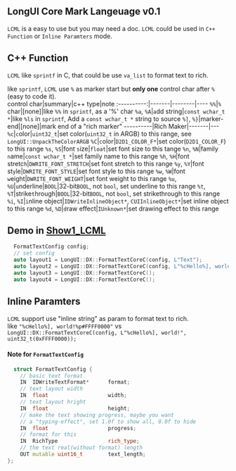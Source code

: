 ## LongUI Core Mark Langeuage v0.1

`LCML` is a easy to use but you may need a doc.
`LCML` could be used in `C++ Function` or `Inline Paramters` mode.

## C++ Function
`LCML` like `sprintf` in C, that could be use `va_list` to format text to rich.  

like `sprintf`, `LCML` use `%` as marker start but **only one** control char after `%`
(easy to code it).  
control char|summary|c++ type|note
:----------:|-------|--------|----
`%%`|`%` char|\[none\]|like `%%` in `sprintf`, as a '%' char
`%a`, `%A`|`a`dd string|`const wchar_t *`|like `%ls` in `sprintf`, Add a `const wchar_t *` string to source
`%]`, `%}`|marker-end|\[none\]|mark end of a "rich marker"
----------|Rich Maker|-------|---
`%c`|`c`olor|`uint32_t`|set color(`uint32_t` in ARGB) to this range, see `LongUI::UnpackTheColorARGB`
`%C`|`c`olor|`D2D1_COLOR_F*`|set color(`D2D1_COLOR_F`) to this range
`%s`, `%S`|font `s`ize|`float`|set font size to this tange
`%n`, `%N`|family `n`ame|`const wchar_t *`|set family name to this range
`%h`, `%H`|font stretc`h`|`DWRITE_FONT_STRETCH`|set font stretch to this range
`%y`, `%Y`|font st`y`le|`DWRITE_FONT_STYLE`|set font style to this range
`%w`, `%W`|font `w`eight|`DWRITE_FONT_WEIGHT`|set font weight to this range
`%u`, `%U`|`u`nderline|`BOOL`|32-bit`BOOL`, not `bool`, set underline to this range
`%t`, `%T`|strike`t`hrough|`BOOL`|32-bit`BOOL`, not `bool`, set strikethrough to this range
`%i`, `%I`|`i`nline object|`IDWriteInlineObject*`, `CUIInlineObject*`|set inline object to this range
`%d`, `%D`|`d`raw effect|`IUnknown*`|set drawing effect to this range


## Demo in [Show1_LCML](../demos/Show1_LCML)
```cpp
  FormatTextConfig config;
  // set config
  auto layout1 = LongUI::DX::FormatTextCoreC(config, L"Text");
  auto layout2 = LongUI::DX::FormatTextCoreC(config, L"%cHello%], world!", uint32_t(0xFFFF0000));
  auto layout3 = LongUI::DX::FormatTextCoreC();
  auto layout4 = LongUI::DX::FormatTextCoreC();
```

## Inline Paramters
`LCML` support use "inline string" as param to format text to rich.  
like `"%cHello%], world!%p#FFFF0000"` vs `LongUI::DX::FormatTextCoreC(config, L"%cHello%], world!", uint32_t(0xFFFF0000));`  
  



#### Note for `FormatTextConfig`
```cpp
  struct FormatTextConfig {
    // basic text format
    IN  IDWriteTextFormat*      format;
    // text layout width
    IN  float                   width;
    // text layout hright
    IN  float                   height;
    // make the text showing progress, maybe you want
    // a "typing-effect", set 1.0f to show all, 0.0f to hide
    IN  float                   progress;
    // format for this
    IN  RichType                rich_type;
    // the text real(without format) length
    OUT mutable uint16_t        text_length;
};
```
